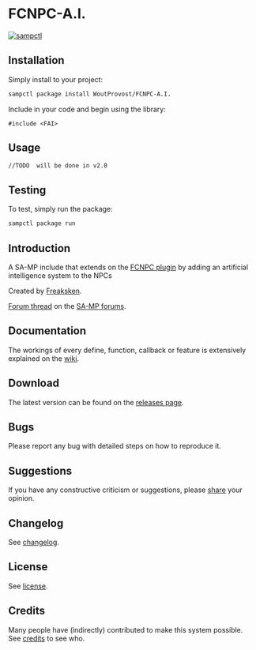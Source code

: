 # FCNPC-A.I.
[![sampctl](https://shields.southcla.ws/badge/sampctl-FCNPC--A.I.-2f2f2f.svg?style=for-the-badge)](https://github.com/WoutProvost/FCNPC-A.I.)

## Installation
Simply install to your project:
```bash
sampctl package install WoutProvost/FCNPC-A.I.
```

Include in your code and begin using the library:
```pawn
#include <FAI>
```

## Usage
```pawn
//TODO  will be done in v2.0
```

## Testing
To test, simply run the package:
```bash
sampctl package run
```
## Introduction
A SA-MP include that extends on the [FCNPC plugin](http://forum.sa-mp.com/showthread.php?t=428066) by adding an artificial intelligence system to the NPCs

Created by [Freaksken](http://forum.sa-mp.com/member.php?u=46764).

[Forum thread](http://forum.sa-mp.com/showthread.php?p=3733074) on the [SA-MP forums](http://forum.sa-mp.com/).

## Documentation
The workings of every define, function, callback or feature is extensively explained on the [wiki](../../wiki).

## Download
The latest version can be found on the [releases page](../../releases).

## Bugs
Please report any bug with detailed steps on how to reproduce it.

## Suggestions
If you have any constructive criticism or suggestions, please [share](http://forum.sa-mp.com/showthread.php?p=3733074) your opinion.

## Changelog
See [changelog](./CHANGELOG.md).

## License
See [license](./LICENSE.md).

## Credits
Many people have (indirectly) contributed to make this system possible. See [credits](./CREDITS.md) to see who.

